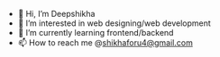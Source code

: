 - 👋 Hi, I’m Deepshikha
- 👀 I’m interested in web designing/web development
- 🌱 I’m currently learning frontend/backend
- 📫 How to reach me @shikhaforu4@gmail.com

<!---
Deepshikha648/Deepshikha648 is a ✨ special ✨ repository because its `README.md` (this file) appears on your GitHub profile.
You can click the Preview link to take a look at your changes.
--->
